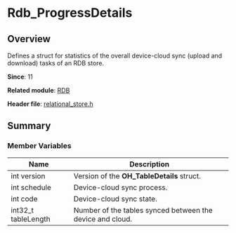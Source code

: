 # Rdb_ProgressDetails

## Overview

Defines a struct for statistics of the overall device-cloud sync (upload and download) tasks of an RDB store.

**Since**: 11

**Related module**: [RDB](capi-rdb.md)

**Header file**: [relational_store.h](capi-relational-store-h.md)

## Summary

### Member Variables

| Name               | Description                                   |
| ------------------- | --------------------------------------- |
| int version         | Version of the **OH_TableDetails** struct.|
| int schedule        | Device-cloud sync process.                     |
| int code            | Device-cloud sync state.               |
| int32_t tableLength | Number of the tables synced between the device and cloud.               |
